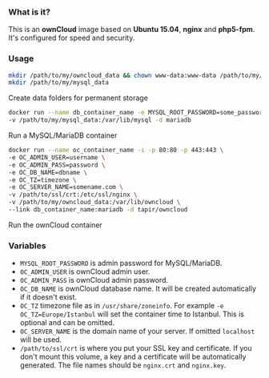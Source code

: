 ### What is it?
This is an **ownCloud** image based on **Ubuntu 15.04**, **nginx** and **php5-fpm**.  It's configured for speed and security. 
### Usage
```bash
mkdir /path/to/my/owncloud_data && chown www-data:www-data /path/to/my/owncloud_data
mkdir /path/to/my/mysql_data
```
Create data folders for permanent storage

```bash
docker run --name db_container_name -e MYSQL_ROOT_PASSWORD=some_password \
-v /path/to/my/mysql_data:/var/lib/mysql -d mariadb
```
Run a MySQL/MariaDB container

```bash
docker run --name oc_container_name -i -p 80:80 -p 443:443 \
-e OC_ADMIN_USER=username \
-e OC_ADMIN_PASS=password \
-e OC_DB_NAME=dbname \
-e OC_TZ=timezone \
-e OC_SERVER_NAME=somename.com \
-v /path/to/ssl/crt:/etc/ssl/nginx \
-v /path/to/my/owncloud_data:/var/lib/owncloud \
--link db_container_name:mariadb -d tapir/owncloud
```
Run the ownCloud container
### Variables
* ` MYSQL_ROOT_PASSWORD ` is admin password for MySQL/MariaDB.
* ` OC_ADMIN_USER ` is ownCloud admin user.
* ` OC_ADMIN_PASS ` is ownCloud admin password.
* ` OC_DB_NAME ` is ownCloud database name. It will be created automatically if it doesn't exist.
* ` OC_TZ ` timezone file as in `/usr/share/zoneinfo`. For example `-e OC_TZ=Europe/Istanbul` will set the container time to Istanbul. This is optional and can be omitted.
* ` OC_SERVER_NAME ` is the domain name of your server. If omitted ` localhost ` will be used.
* ` /path/to/ssl/crt ` is where you put your SSL key and certificate. If you don't mount this volume, a key and a certificate will be automatically generated. The file names should be ` nginx.crt ` and ` nginx.key `.
